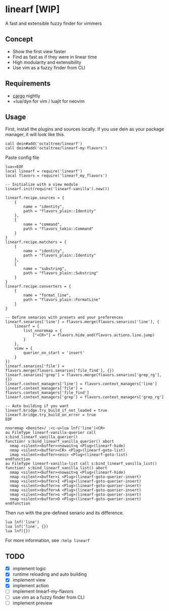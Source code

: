 # linearf [WIP]
A fast and extensible fuzzy finder for vimmers

## Concept
* Show the first view faster
* Find as fast as if they were in linear time
* High modularity and extensibility
* Use vim as a fuzzy finder from CLI

## Requirements
* [cargo](https://doc.rust-lang.org/book/ch01-01-installation.html) nightly
* +lua/dyn for vim / luajit for neovim

## Usage
First, install the plugins and sources locally. If you use dein as your package
manager, it will look like this.
```vim
call dein#add('octaltree/linearf')
call dein#add('octaltree/linearf-my-flavors')
```

Paste config file
```vim
lua<<EOF
local linearf = require('linearf')
local flavors = require('linearf_my_flavors')

-- Initialize with a view module
linearf.init(require('linearf-vanilla').new())

linearf.recipe.sources = {
    {
        name = "identity",
        path = "flavors_plain::Identity"
    },
    {
        name = "command",
        path = "flavors_tokio::Command"
    }
}
linearf.recipe.matchers = {
    {
        name = "identity",
        path = "flavors_plain::Identity"
    },
    {
        name = "substring",
        path = "flavors_plain::Substring"
    }
}
linearf.recipe.converters = {
    {
        name = "format_line",
        path = "flavors_plain::FormatLine"
    }
}

-- Define senarios with presets and your preferences
linearf.senarios['line'] = flavors.merge(flavors.senarios['line'], {
    linearf = {
        list_nnoremap = {
            ["<CR>"] = flavors.hide_and(flavors.actions.line.jump)
        }
    },
    view = {
        querier_on_start = 'insert'
    }
})
linearf.senarios['file'] = flavors.merge(flavors.senarios['file_find'], {})
linearf.senarios['grep'] = flavors.merge(flavors.senarios['grep_rg'], {})
linearf.context_managers['line'] = flavors.context_managers['line']
linearf.context_managers['file'] = flavors.context_managers['file_find']
linearf.context_managers['grep'] = flavors.context_managers['grep_rg']

-- Auto building if you want
linearf.bridge.try_build_if_not_loaded = true
linearf.bridge.try_build_on_error = true
EOF

nnoremap <Denite>/ :<c-u>lua lnf('line')<CR>
au FileType linearf-vanilla-querier call s:bind_linearf_vanilla_querier()
function! s:bind_linearf_vanilla_querier() abort
  nmap <silent><buffer><nowait>q <Plug>(linearf-hide)
  nmap <silent><buffer><CR> <Plug>(linearf-goto-list)
  imap <silent><buffer><esc> <Plug>(linearf-goto-list)
endfunction
au FileType linearf-vanilla-list call s:bind_linearf_vanilla_list()
function! s:bind_linearf_vanilla_list() abort
  nmap <silent><buffer><nowait>q <Plug>(linearf-hide)
  nmap <silent><buffer>i <Plug>(linearf-goto-querier-insert)
  nmap <silent><buffer>I <Plug>(linearf-goto-querier-insert)
  nmap <silent><buffer>a <Plug>(linearf-goto-querier-insert)
  nmap <silent><buffer>A <Plug>(linearf-goto-querier-insert)
  nmap <silent><buffer>o <Plug>(linearf-goto-querier-insert)
  nmap <silent><buffer>O <Plug>(linearf-goto-querier-insert)
endfunction
```

Then run with the pre-defined senario and its difference.
```vim
lua lnf('line')
lua lnf('line', {})
lua lnf({})
```
For more information, see `:help linearf`

## TODO
- [x] implement logic
- [x] runtime reloading and auto building
- [x] implement view
- [x] implement action
- [ ] implement linearf-my-flavors
- [ ] use vim as a fuzzy finder from CLI
- [ ] implement preview
